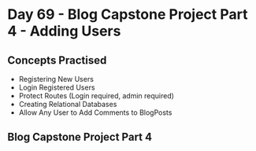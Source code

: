 # Day 69 - Blog Capstone Project Part 4 - Adding Users

## Concepts Practised

- Registering New Users
- Login Registered Users
- Protect Routes (Login required, admin required)
- Creating Relational Databases
- Allow Any User to Add Comments to BlogPosts

## Blog Capstone Project Part 4
